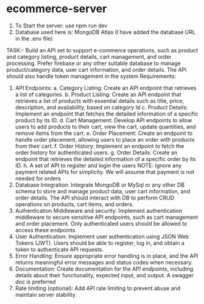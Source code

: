 # ecommerce-server

1. To Start the server: use npm run dev
2. Database used here is: MongoDB Atlas (I have added the database URL in the .env file)

TASK:-
Build an API set to support e-commerce operations, such as product and category listing, product
details, cart management, and order processing. Prefer firebase or any other suitable database to
manage product/category data, user cart information, and order details. The APi should also
handle token management in the system
Requirements:
1. API Endpoints:
a. Category Listing: Create an API endpoint that retrieves a list of categories.
b. Product Listing: Create an API endpoint that retrieves a list of products with
essential details such as title, price, description, and availability, based on
category Id
c. Product Details: Implement an endpoint that fetches the detailed information of a
specific product by its ID.
d. Cart Management: Develop API endpoints to allow users to add products to their
cart, view the cart, update quantities, and remove items from the cart.
e. Order Placement: Create an endpoint to handle order placement, allowing users
to place an order with products from their cart.
f. Order History: Implement an endpoint to fetch the order history for authenticated
users.
g. Order Details: Create an endpoint that retrieves the detailed information of a
specific order by its ID.
h. A set of API to register and login the users
NOTE: Ignore any payment related APIs for simplicity. We will assume that payment is not needed
for orders
2. Database Integration: Integrate MongoDB or MySql or any other DB schema to store and
manage product data, user cart information, and order details. The API should interact
with DB to perform CRUD operations on products, cart items, and orders.
3. Authentication Middleware and security: Implement authentication middleware to secure
sensitive API endpoints, such as cart management and order placement. Only
authenticated users should be allowed to access these endpoints.
4. User Authentication: Implement user authentication using JSON Web Tokens (JWT). Users
should be able to register, log in, and obtain a token to authenticate API requests.
5. Error Handling: Ensure appropriate error handling is in place, and the API returns
meaningful error messages and status codes when necessary.
6. Documentation: Create documentation for the API endpoints, including details about their
functionality, expected input, and output. A swagger doc is preferred
7. Rate limiting (optional): Add API rate limiting to prevent abuse and maintain server
stability.
